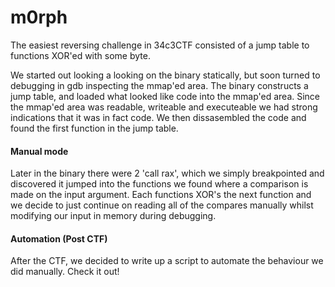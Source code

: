 # m0rph
The easiest reversing challenge in 34c3CTF consisted of a jump table to functions XOR'ed with some byte.

We started out looking a looking on the binary statically, but soon turned to debugging in gdb inspecting the mmap'ed area. The binary constructs a jump table, and loaded what looked like code into the mmap'ed area. Since the mmap'ed area was readable, writeable and executeable we had strong indications that it was in fact code. We then dissasembled the code and found the first function in the jump table.

#### Manual mode
Later in the binary there were 2 'call rax', which we simply breakpointed and discovered it jumped into the functions we found where a comparison is made on the input argument. 
Each functions XOR's the next function and we decide to just continue on reading all of the compares manually whilst modifying our input in memory during debugging.

#### Automation (Post CTF)
After the CTF, we decided to write up a script to automate the behaviour we did manually. Check it out!
